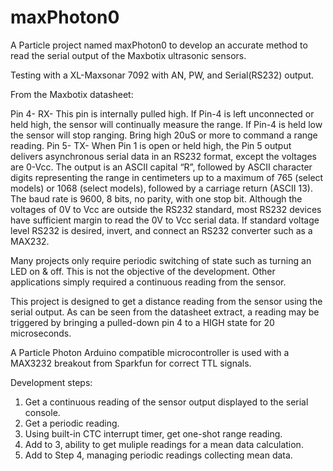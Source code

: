# maxPhoton0

A Particle project named maxPhoton0 to develop an accurate method to read the serial output of the Maxbotix ultrasonic sensors.

Testing with a XL-Maxsonar 7092 with AN, PW, and Serial(RS232) output.

From the Maxbotix datasheet:

Pin 4- RX- This pin is internally pulled high. If Pin-4 is left unconnected or held high, the sensor will continually measure the range. If Pin-4 is held low the sensor will stop ranging. Bring high 20uS or more to command a range reading.
Pin 5- TX- When Pin 1 is open or held high, the Pin 5 output delivers asynchronous serial data in an RS232 format, except the voltages are 0-Vcc. The output is an ASCII capital “R”, followed by ASCII character digits representing the range in centimeters up to a maximum of 765 (select models) or 1068 (select models), followed by a carriage return (ASCII 13). The baud rate is 9600, 8 bits, no parity, with one stop bit. Although the voltages of 0V to Vcc are outside the RS232 standard, most RS232 devices have sufficient margin to read the 0V to Vcc serial data. If standard voltage level RS232 is desired, invert, and connect an RS232 converter such as a MAX232.

Many projects only require periodic switching of state such as turning an LED on & off. This is not the objective of the development. Other applications simply required a continuous reading from the sensor.

This project is designed to get a distance reading from the sensor using the serial output. As can be seen from the datasheet extract, a reading may be triggered by bringing a pulled-down pin 4 to a HIGH state for 20 microseconds. 

A Particle Photon Arduino compatible microcontroller is used with a MAX3232 breakout from Sparkfun for correct TTL signals. 

Development steps:
1. Get a continuous reading of the sensor output displayed to the serial console.
2. Get a periodic reading.
3. Using built-in CTC interrupt timer, get one-shot range reading.
4. Add to 3, ability to get muliple readings for a mean data calculation.
5. Add to Step 4, managing periodic readings collecting mean data. 